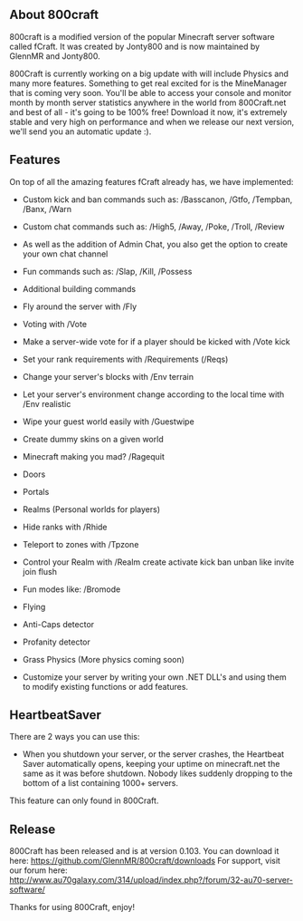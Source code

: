 ## About 800craft
800craft is a modified version of the popular Minecraft server software called fCraft. It was created by Jonty800 and is now maintained by GlennMR and Jonty800.

800Craft is currently working on a big update with will include Physics and many more features.
Something to get real excited for is the MineManager that is coming very soon. You'll be able to access your console and monitor month by month server statistics anywhere in the world from 800Craft.net and best of all - it's going to be 100% free!
Download it now, it's extremely stable and very high on performance and when we release our next version, we'll send you an automatic update :).
## Features

On top of all the amazing features fCraft already has, we have implemented:

* Custom kick and ban commands such as: /Basscanon, /Gtfo, /Tempban, /Banx, /Warn
* Custom chat commands such as: /High5, /Away, /Poke, /Troll, /Review
* As well as the addition of Admin Chat, you also get the option to create your own chat channel
* Fun commands such as: /Slap, /Kill, /Possess
* Additional building commands
* Fly around the server with /Fly
* Voting with /Vote
* Make a server-wide vote for if a player should be kicked with /Vote kick
* Set your rank requirements with /Requirements (/Reqs)
* Change your server's blocks with /Env terrain
* Let your server's environment change according to the local time with /Env realistic
* Wipe your guest world easily with /Guestwipe
* Create dummy skins on a given world
* Minecraft making you mad? /Ragequit
* Doors
* Portals
* Realms (Personal worlds for players)
* Hide ranks with /Rhide
* Teleport to zones with /Tpzone
* Control your Realm with /Realm create activate kick ban unban like invite join flush
* Fun modes like: /Bromode
* Flying
* Anti-Caps detector
* Profanity detector
* Grass Physics (More physics coming soon)

* Customize your server by writing your own .NET DLL's and using them to modify existing functions or add features.

## HeartbeatSaver

There are 2 ways you can use this:

* When you shutdown your server, or the server crashes, the Heartbeat Saver automatically opens, keeping your uptime on minecraft.net the same as it was before shutdown.
Nobody likes suddenly dropping to the bottom of a list containing 1000+ servers.

This feature can only found in 800Craft.

## Release
800Craft has been released and is at version 0.103. You can download it here: https://github.com/GlennMR/800craft/downloads
For support, visit our forum here: http://www.au70galaxy.com/314/upload/index.php?/forum/32-au70-server-software/

Thanks for using 800Craft, enjoy!